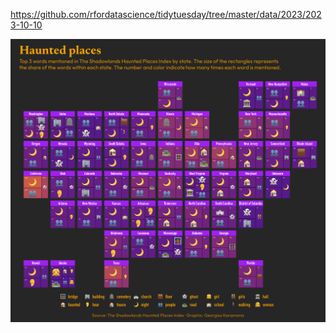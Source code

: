 https://github.com/rfordatascience/tidytuesday/tree/master/data/2023/2023-10-10

![](plots/haunted_places.png)
